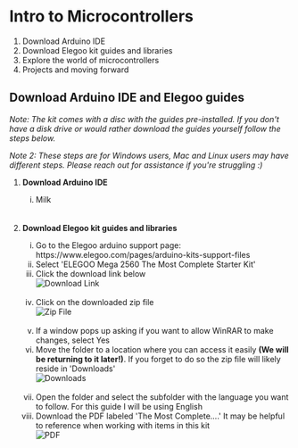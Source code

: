 # Intro to Microcontrollers
1. Download Arduino IDE
2. Download Elegoo kit guides and libraries
3. Explore the world of microcontrollers
4. Projects and moving forward

## Download Arduino IDE and Elegoo guides
*Note: The kit comes with a disc with the guides pre-installed. If you don't have a disk drive or would rather download the guides yourself follow the steps below.*

*Note 2: These steps are for Windows users, Mac and Linux users may have different steps. Please reach out for assistance if you're struggling :)*

<ol type="1">
  <li><b/>Download Arduino IDE</b></li>
  <ol type="i">
      <li>Milk</li>
      <br>
      <br>
  </ol>
  <li><b/>Download Elegoo kit guides and libraries</b></li>
  <ol type="i">
      <li>Go to the Elegoo arduino support page: https://www.elegoo.com/pages/arduino-kits-support-files</li>
      <li>Select 'ELEGOO Mega 2560 The Most Complete Starter Kit'</li>
      <li>Click the download link below</li>
      <img src="https://user-images.githubusercontent.com/52707386/120858116-289a3500-c537-11eb-99b0-f11edd1c97b6.png" alt="Download Link">
      <br>
      <br>
      <li>Click on the downloaded zip file</li>
      <img src="https://user-images.githubusercontent.com/52707386/120858519-bece5b00-c537-11eb-9919-3d3bad5ad84d.png" alt="Zip File"> 
      <br>
      <br>
      <li>If a window pops up asking if you want to allow WinRAR to make changes, select Yes</li>
      <li>Move the folder to a location where you can access it easily <b/>(We will be returning to it later!)</b>. If you forget to do so the zip file will likely reside in 'Downloads'</li>
      <img src="https://user-images.githubusercontent.com/52707386/120860677-eb37a680-c53a-11eb-87e0-3bd6e1d606a2.png" alt="Downloads">
      <br>
      <br>
      <li>Open the folder and select the subfolder with the language you want to follow. For this guide I will be using English</li>
      <li>Download the PDF labeled 'The Most Complete....' It may be helpful to reference when working with items in this kit</li>
      <img src="https://user-images.githubusercontent.com/52707386/120862475-ddcfeb80-c53d-11eb-9c06-1791009cbd7f.png" alt="PDF">
      <br>
      <br>
  </ol>
</ol>
